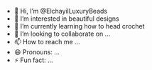 - 👋 Hi, I’m @ElchayilLuxuryBeads
- 👀 I’m interested in beautiful designs
- 🌱 I’m currently learning how to head crochet
- 💞️ I’m looking to collaborate on ...
- 📫 How to reach me ...
- 😄 Pronouns: ...
- ⚡ Fun fact: ...

<!---
ElchayilLuxuryBeads/ElchayilLuxuryBeads is a ✨ special ✨ repository because its `README.md` (this file) appears on your GitHub profile.
You can click the Preview link to take a look at your changes.
--->
